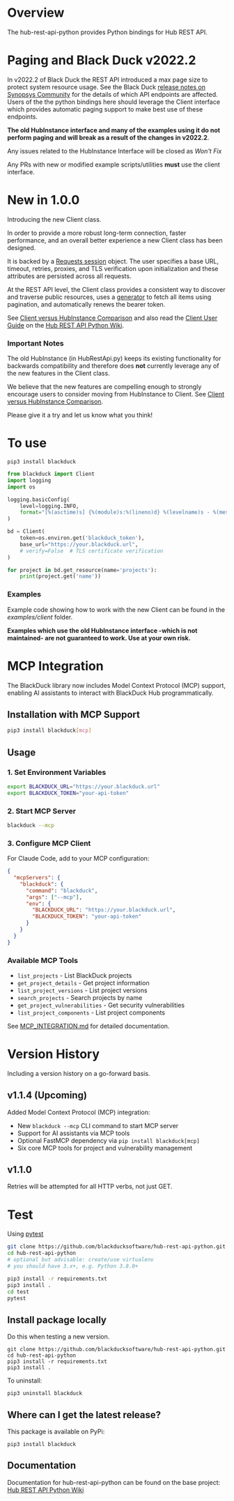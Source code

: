 # Overview

The hub-rest-api-python provides Python bindings for Hub REST API.

# Paging and Black Duck v2022.2

In v2022.2 of Black Duck the REST API introduced a max page size to protect system resource usage. See the Black Duck [release notes on Synopsys Community](https://community.synopsys.com/s/article/Black-Duck-Release-Notes) for the details of which API endpoints are affected. Users of the the python bindings here should leverage the Client interface which provides automatic paging support to make best use of these endpoints.

**The old HubInstance interface and many of the examples using it do not perform paging and will break as a result of the changes in v2022.2**.

Any issues related to the HubInstance Interface will be closed as *Won't Fix*

Any PRs with new or modified example scripts/utilities **must** use the client interface.

# New in 1.0.0

Introducing the new Client class.

In order to provide a more robust long-term connection, faster performance, and an overall better experience a new
Client class has been designed.

It is backed by a [Requests session](https://docs.python-requests.org/en/master/user/advanced/#session-objects) object. The user specifies a base URL, timeout, retries, proxies, and TLS verification upon initialization and these attributes are persisted across all requests.

At the REST API level, the Client class provides a consistent way to discover and traverse public resources, uses a
[generator](https://wiki.python.org/moin/Generators) to fetch all items using pagination, and automatically renews the bearer token.

See [Client versus HubInstance Comparison](https://github.com/blackducksoftware/hub-rest-api-python/wiki/Client-versus-HubInstance-Comparison) and also read the [Client User Guide](https://github.com/blackducksoftware/hub-rest-api-python/wiki/Client-User-Guide) on the [Hub REST API Python Wiki](https://github.com/blackducksoftware/hub-rest-api-python/wiki).

### Important Notes
The old HubInstance (in HubRestApi.py) keeps its existing functionality for backwards compatibility and therefore does **not** currently leverage any of the new features in the Client class.

We believe that the new features are compelling enough to strongly encourage users to consider moving from HubInstance to Client.
See [Client versus HubInstance Comparison](https://github.com/blackducksoftware/hub-rest-api-python/wiki/Client-versus-HubInstance-Comparison).


Please give it a try and let us know what you think!

# To use

```
pip3 install blackduck
```

```python
from blackduck import Client
import logging
import os

logging.basicConfig(
    level=logging.INFO,
    format="[%(asctime)s] {%(module)s:%(lineno)d} %(levelname)s - %(message)s"
)

bd = Client(
    token=os.environ.get('blackduck_token'),
    base_url="https://your.blackduck.url",
    # verify=False  # TLS certificate verification
)

for project in bd.get_resource(name='projects'):
    print(project.get('name'))
```

### Examples

Example code showing how to work with the new Client can be found in the *examples/client* folder.

**Examples which use the old HubInstance interface -which is not maintained- are not guaranteed to work. Use at your own risk.**

# MCP Integration

The BlackDuck library now includes Model Context Protocol (MCP) support, enabling AI assistants to interact with BlackDuck Hub programmatically.

## Installation with MCP Support

```bash
pip3 install blackduck[mcp]
```

## Usage

### 1. Set Environment Variables
```bash
export BLACKDUCK_URL="https://your.blackduck.url"
export BLACKDUCK_TOKEN="your-api-token"
```

### 2. Start MCP Server
```bash
blackduck --mcp
```

### 3. Configure MCP Client
For Claude Code, add to your MCP configuration:
```json
{
  "mcpServers": {
    "blackduck": {
      "command": "blackduck",
      "args": ["--mcp"],
      "env": {
        "BLACKDUCK_URL": "https://your.blackduck.url",
        "BLACKDUCK_TOKEN": "your-api-token"
      }
    }
  }
}
```

### Available MCP Tools
- `list_projects` - List BlackDuck projects
- `get_project_details` - Get project information
- `list_project_versions` - List project versions
- `search_projects` - Search projects by name
- `get_project_vulnerabilities` - Get security vulnerabilities
- `list_project_components` - List project components

See [MCP_INTEGRATION.md](MCP_INTEGRATION.md) for detailed documentation.

# Version History

Including a version history on a go-forward basis. 

## v1.1.4 (Upcoming)

Added Model Context Protocol (MCP) integration:
- New `blackduck --mcp` CLI command to start MCP server
- Support for AI assistants via MCP tools
- Optional FastMCP dependency via `pip install blackduck[mcp]`
- Six core MCP tools for project and vulnerability management

## v1.1.0

Retries will be attempted for all HTTP verbs, not just GET.

# Test #

Using [pytest](https://pytest.readthedocs.io/en/latest/contents.html)

```bash
git clone https://github.com/blackducksoftware/hub-rest-api-python.git
cd hub-rest-api-python
# optional but advisable: create/use virtualenv
# you should have 3.x+, e.g. Python 3.8.0+

pip3 install -r requirements.txt
pip3 install .
cd test
pytest
```

## Install package locally

Do this when testing a new version.

```
git clone https://github.com/blackducksoftware/hub-rest-api-python.git
cd hub-rest-api-python
pip3 install -r requirements.txt
pip3 install .
```

To uninstall:

```
pip3 uninstall blackduck
```

## Where can I get the latest release? ##
This package is available on PyPi:

`pip3 install blackduck`

## Documentation ##
Documentation for hub-rest-api-python can be found on the base project:
[Hub REST API Python Wiki](https://github.com/blackducksoftware/hub-rest-api-python/wiki)

